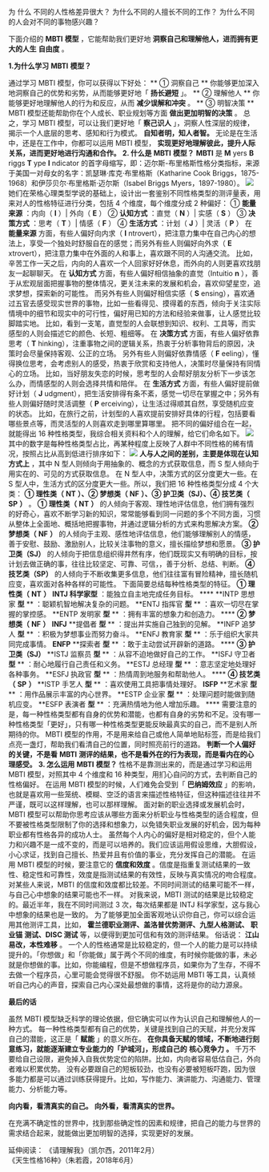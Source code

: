 为  什么  不同的人性格差异很大？  为什么不同的人擅长不同的工作？  为什么不同的人会对不同的事物感兴趣？

下面介绍的 **MBTI** **模型** ，它能帮助我们更好地 **洞察自己和理解他人，进而拥有更大的人生** **自由度** 。  

**1\.为什么学习** **MBTI** **模型？** 

通过学习 MBTI 模型，你可以获得以下好处：  ** ① 洞察自己  **
你能够更加深入地洞察自己的优势和劣势，从而能够更好地「 **扬长避短** 」。  ** ② 理解他人  ** 你能够更好地理解他人的行为和反应，从而
**减少误解和冲突** 。  ** ③ 明智决策  ** MBTI 模型还能帮助你在个人成长、职业规划等方面 **做出更加明智的决策** 。  总之，学习
MBTI 模型，可以让我们更好地「 **察己识人** 」，洞察人性深层的规律，揭示一个人底层的思考、感知和行为模式。  **自知者明，知人者智。**
无论是在生活中，还是在工作中，你都可以运用 MBTI 模型， **实现更好地理解彼此，提升人际关系，进而更好地进行沟通和合作。** **2\. 什么是**
**MBTI** **模型？** **MBTI** 是 **M** yers **B** riggs **T** ype **I** ndicator
的首字母缩写，即：迈尔斯-布里格斯性格分类指标，来源于美国一对母女的名字：凯瑟琳·库克·布里格斯（Katharine Cook
Briggs，1875-1968）和伊莎贝尔·布里格斯·迈尔斯（Isabel Briggs Myers，1897-1980）。
![](https://mmbiz.qpic.cn/mmbiz_png/giaycic3UNwo3LiaPMyacBZSZ9G4StDvAaHOPoLWOGmsEUbKWSTicJZKBzYaicAlJhUAIp11T4OtNePOezaUYeuUvQA/640?wx_fmt=png)
她们在荣格心理类型学说的基础上，设计出一套鉴别不同性格类型的测评量表，用来对人的性格特征进行分类，包括 4 个维度，每个维度分成 2 种偏好：  ①
**能量来源** ：内向（ **I** ）| 外向（ **E** ）  ② **认知方式** ：直觉（ **N** ）| 实感（ **S** ）  ③
**决策方式** ：思考（ **T** ）| 情感（ **F** ）  ④ **生活方式** ：计划（ **J** ）| 灵活（ **P** ）  在
**能量来源** 方面，有些人偏好向内求（ **I**
ntrovert），把注意力集中在自己内心的想法上，享受一个独处时舒服自在的感觉；而另外有些人则偏好向外求（ **E**
xtrovert），把注意力集中在外面的人和事上，喜欢跟不同的人沟通交流。
比如，辛苦工作一天之后，内向的人喜欢一个人回家好好休息，而外向的人则更喜欢找朋友一起聊聊天。  在 **认知方式**
方面，有些人偏好相信抽象的直觉（Intuitio **n**
），善于从宏观层面把握事物的整体情况，更关注未来的发展和机会，喜欢仰望星空，追求梦想，探索新的可能性。  而另外有些人则偏好相信实感（ **S**
ensing），喜欢通过五官去感受现实世界的事物，比如一些看得见、摸得着的东西，倾向于关注实际情境中的细节和现实中的可行性，偏好用已知的方法和经验来做事，让人感觉比较脚踏实地。
比如，看到一支笔，直觉型的人会联想到知识、权利、工具等，而实感型的人则会描述它的颜色、长短、粗细等。  在 **决策方式** 方面，有些人偏好依靠思考（
**T** hinking），注重事物之间的逻辑关系，热衷于分析事物背后的原因，决策时会尽量保持客观、公正的立场。  另外有些人则偏好依靠情感（ **F**
eeling），懂得换位思考，会考虑别人的感受，热衷于欣赏和支持他人，决策时尽量保持有同情心的立场。
比如，当好朋友失恋的时候，思考型的人会帮好朋友分析下一步该怎么办，而情感型的人则会选择共情和陪伴。  在 **生活方式** 方面，有些人偏好提前做好计划（
**J** udgment），把生活安排得有条不紊，感觉一切尽在掌握之中；另外有些人则偏好随时灵活调整（ **P**
erceiving），让生活过得顺其自然，享受随机应变的状态。
比如，在旅行之前，计划型的人喜欢提前安排好具体的行程，包括要看哪些景点等，而灵活型的人则喜欢走到哪里算哪里。  把不同的偏好组合在一起，就能得出 16
种性格类型，我综合相关资料和个人的理解，给它们命名如下。
![](https://mmbiz.qpic.cn/mmbiz_png/giaycic3UNwo32Y6XuzjmGLBDolK90dPvPGicny0gR77BjNZqZD7eycPsb5xwfMIuV0PgeQtovmRvqxUT2zbHhKaw/640?wx_fmt=png)
其中的数字是每种性格类型占比，再某种程度上反映了人群中不同性格的稀有情况，按照占比从高到低进行排序如下：
![](https://mmbiz.qpic.cn/mmbiz_png/giaycic3UNwo3LiaPMyacBZSZ9G4StDvAaHbFcl87HzsDPTVTTRtRykD1JAoFUiaeOqfgyOQHKMDIe6MNlWkCjFhcA/640?wx_fmt=png)
**人与人之间的差别，主要是体现在认知方式上** ，其中 N 型人则倾向于用抽象的、概念的方式获取信息，而 S 型人倾向于用实在的、可见的方式获取信息。
在 N 型人中，决策方式的区分度更大一些。在 S 型人中，生活方式的区分度更大一些。所以，我们把 16 种性格类型分成 4 个大类： **① 理性类（**
**NT** **）、② 梦想类（** **NF** **）、③ 护卫类（SJ）、④ 技艺类（** **SP** **）** 。  **① 理性类（**
**NT** **）**
的人倾向于客观、理性地评估信息，他们拥有强烈的好奇心，喜欢不断学习新的知识，常常能够看到同一问题的多个不同方面，习惯从整体上全面地、概括地把握事物，并通过逻辑分析的方式来构思解决方案。
**② 梦想类（** **NF** **）**
的人倾向于主观、感性地评估信息，他们能够理解别人的情感，善于安慰、鼓励、激励别人，比较关注事物的意义，擅长描绘梦想和愿景。  **③ 护卫类（SJ）**
的人倾向于把信息组织得井然有序，他们既现实又有明确的目标，按计划去做正确的事，往往比较坚定、可靠、可信，，善于分析、总结、判断。  **④
技艺类（SP）** 的人倾向于不断收集更多信息，他们往往富有冒险精神，擅长随机应变，喜欢面对各种各样的可能性。  下面简要总结每种性格类型的特征。  **①
理性类（** **NT** **）** **INTJ 科学家型** ：能独立自主地完成任务目标。 **** **INTP 思想家 **型** **
：聪颖机智地解决复杂的问题。  **ENTJ 指挥官 **型** ** ：喜欢一切尽在掌握的掌控感。  **ENTP 发明家 **型** **
：拥有丰富的想象力和创造力。 **** **② 梦想类（** **NF** **）** **INFJ** **提倡者 **型** **
：提出并实施自己独到的见解。  **INFP 追梦人 **型** ** ：积极为梦想事业而努力奋斗。  **ENFJ 教育家 **型** **
：乐于组织大家共同完成事情。  **ENFP** **探索者 **型** ** ：敢于主动尝试开辟新的道路。 **** **③ 护卫类（SJ）**
**ISTJ 监察员 **型** ** ：从容不迫地做好自己的工作。  **ISFJ 守卫者 **型** ** ：耐心地履行自己责任和义务。  **ESTJ
总经理 **型** ** ：意志坚定地处理好各种事务。  **ESFJ 执政官 **型** ** ：热情周到地服务和帮助他人。 **** **④
技艺类（** **SP** **）** **ISTP 手艺人 **型** ** ：喜欢使用工具把事情处理好。  **ISFP** **艺术家 **型**
** ：用作品展示丰富的内心世界。  **ESTP 企业家 **型** ** ：处理问题时能做到随机应变。  **ESFP 表演者 **型** **
：充满热情地为他人增加乐趣。 ****
需要注意的是，每一种性格类型都有自身的优势和潜能，也都有自身的劣势和不足。没有哪一种性格类型「更好」，只有哪一种性格类型更能反映最真实的自己，而不是别人所期待的你。
MBTI 模型的作用，不是用来给自己或他人简单地贴标签，而是给我们点亮一盏灯，帮助我们看清自己的位置，同时照亮前行的道路。
**判断一个人偏好的关键，不是看** **MBTI** **测评的结果，也不是看外在的行为表现，而是看内在的心理感受。** **3\. 怎么运用**
**MBTI** **模型？** 性格不是靠测出来的，而是通过学习和运用 MBTI 模型，对照其中 4 个维度和 16
种类型，用扪心自问的方式，去判断自己的性格偏好。  在运用 MBTI 模型的时候，人们难免会受到「 **巴纳姆效应**
」的影响，也就是喜欢用一些笼统、模糊、空泛的语言来描述性格特征，但这种描述往往并不严谨，既可以这样理解，也可以那样理解。
面对新的职业选择或发展机会时，MBTI
模型可以帮助你思考应该从哪些方面来分析职业与性格类型的适合程度，但不要被性格类型限制了你的选择和想象力，以免错失职业发展的好机会，因为每种职业都有性格各异的成功人士。
虽然每个人内心的偏好是相对稳定的，但个人能力和兴趣不是一成不变的，而是可以培养的。我们应该运用假设思维，大胆假设，小心求证，找到自己擅长、热爱并且有价值的事业，充分发挥自己的潜能。
在运用 MBTI 模型的时候，要注意它的 **信度和效度**
。信度是指重复测试结果的一致性、稳定性和可靠性，效度是指测试结果的有效性，反映与真实情况的吻合程度。  对某些人来说，MBTI
的信度和效度都比较差。不同时间测试的结果可能不一样，与自己心中想象的结果可能也不一样。  对我来说，MBTI
测试的结果是比较稳定的。最近半年，我在不同时间测过 3 次，每次结果都是 INTJ 科学家型，这与我心中想象的结果也是一致的。
为了能够更加全面客观地认识你自己，你可以综合运用其他测评工具，比如， **霍兰德职业测评、盖洛普优势测评、九型人格测试、** **职业锚**
**测试、DISC 测试** 等，以便得到更加可信和有效的测评结果。  俗话说： **江山易改，本性难移** 。
一个人的性格通常是比较稳定的，但一个人的能力是可以持续提升的。「你想做」和「你能做」属于两个不同的维度，有时候你能做的事，未必就是你想做的事。比如，你能编程，但是不想做程序员，如果你为了生存，不得不去做一个程序员，心里可能会觉得很不舒服。
你不妨运用 MBTI 等工具，认真倾听自己内心的声音，探索自己内心深处最想做的事情，这将是你的动力源泉。  

**最后的话** 

虽然 MBTI
模型缺乏科学的理论依据，但它确实可以作为认识自己和理解他人的一种方式。  每一种性格类型都有自己的优势，关键是找到自己的天赋，并充分发挥自己的潜能，这正是「
**赋能** 」的意义所在。  **在你具备天赋的领域，不断地进行刻意练习，就能逐渐建立专业能力的「护城河」，形成自己的** **核心竞争力** **。**
千万不要给自己设限，避免掉入自我优势定位的陷阱。比如，内向者容易低估自己，外向者难以积累优势。
没有必要跟自己的短板较劲，也没有必要被短板吓跑，因为很多能力都是可以通过训练获得提升。比如，写作能力、演讲能力、沟通能力、管理能力、分析能力等。

**向内看，看清真实的自己。** **向外看，看清真实的世界。**

在充满不确定性的世界中，找到那些确定性的因素和规律，把自己的能力与世界的需求结合起来，就能做出更加明智的选择，实现更好的发展。  

延伸阅读：
《请理解我》（凯尔西，2011年2月）  
《天生性格16种》（朱若霞，2018年6月）